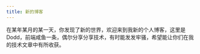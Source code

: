 ```yaml
---
title: 新的博客
---
```


在某年某月的某一天，你发现了新的世界，欢迎来到我新的个人博客，这里是Dodd，前端咸鱼一条，偶尔分享分享技术，有时能发发牢骚，希望能让你们在我的技术文章中有所收获。
